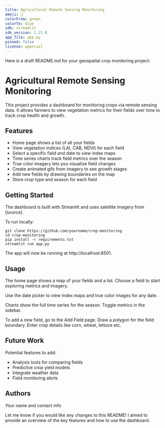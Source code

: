 ```yaml
---
title: Agricultural Remote Sensing Monitoring
emoji: 🌱
colorFrom: green
colorTo: blue
sdk: streamlit
sdk_version: 1.21.0
app_file: app.py
pinned: false
license: openrail
---
```


Here is a draft README.md for your geospatial crop monitoring project:

# Agricultural Remote Sensing Monitoring

This project provides a dashboard for monitoring crops via remote sensing data. It allows farmers to view vegetation metrics for their fields over time to track crop health and growth.

## Features

- Home page shows a list of all your fields
- View vegetation indices (LAI, CAB, NDVI) for each field
- Select a specific field and date to view index maps 
- Time series charts track field metrics over the season
- True color imagery lets you visualize field changes  
- Create animated gifs from imagery to see growth stages
- Add new fields by drawing boundaries on the map
- Store crop type and season for each field

## Getting Started

The dashboard is built with Streamlit and uses satellite imagery from [source].

To run locally:

```
git clone https://github.com/yourname/crop-monitoring
cd crop-monitoring
pip install -r requirements.txt 
streamlit run app.py
```

The app will now be running at http://localhost:8501.

## Usage

The home page shows a map of your fields and a list. Choose a field to start exploring metrics and imagery.

Use the date picker to view index maps and true color images for any date. 

Charts show the full time series for the season. Toggle metrics in the sidebar. 

To add a new field, go to the Add Field page. Draw a polygon for the field boundary. Enter crop details like corn, wheat, lettuce etc.

## Future Work

Potential features to add:

- Analysis tools for comparing fields 
- Predictive crop yield models
- Integrate weather data
- Field monitoring alerts

## Authors

Your name and contact info 

Let me know if you would like any changes to this README! I aimed to provide an overview of the key features and how to use the dashboard.
